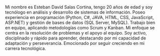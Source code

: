 Mi nombre es Esteban David Salas Cortina, tengo 20 años de edad y soy tecnólogo en análisis y desarrollo de sistemas
de información. Poseo experiencia en programación (Python, C#, JAVA, HTML, CSS, JavaScript, ASP.NET) y gestión
de bases de datos (SQL Server, MySQL). Trabajo bien en equipo, aplicando metodologías como Scrum y Kanban. Mi
enfoque se centra en la resolución de problemas y el apoyo al equipo. Soy activo, disciplinado y rápido para aprender,
destacando por mi capacidad de adaptación y perseverancia. Emocionado por seguir creciendo en mi carrera
tecnológica.

<!---
estebansalas94/estebansalas94 is a ✨ special ✨ repository because its `README.md` (this file) appears on your GitHub profile.
You can click the Preview link to take a look at your changes.
--->
